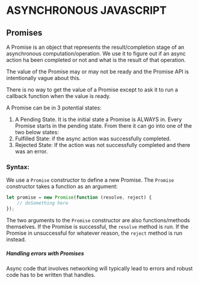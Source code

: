 # ASYNCHRONOUS JAVASCRIPT

## Promises

A Promise is an object that represents the result/completion stage of an asynchronous computation/operation.
We use it to figure out if an async action ha been completed or not and what is the result of that operation.

The value of the Promise may or may not be ready and the Promise API is intentionally vague about this.

There is no way to get the value of a Promise except to ask it to run a callback function when the value is ready.

A Promise can be in 3 potential states:

1. A Pending State. It is the initial state a Promise is ALWAYS in. Every Promise starts in the pending state. From there it can go into one of the two below states:
2. Fulfilled State: if the async action was successfully completed.
3. Rejected State: If the action was not successfully completed and there was an error.

### Syntax:

We use a `Promise` constructor to define a new Promise. The `Promise` constructor takes a function as an argument:

```js
let promise = new Promise(function (resolve, reject) {
	// doSomething here
});
```

The two arguments to the `Promise` constructor are also functions/methods themselves.
If the Promise is successful, the `resolve` method is run.
If the Promise in unsuccessful for whatever reason, the `reject` method is run instead.

##### Handling errors with Promises

Async code that involves networking will typically lead to errors and robust code has to be written that handles.
